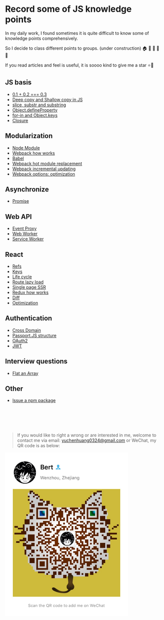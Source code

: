 # Record some of JS knowledge points

In my daily work, I found sometimes it is quite difficult to know some of knowledge points comprehensively.

So I decide to class different points to groups. (under construction) 🏠 🏡 🏫 🏢 🏣 

If you read articles and feel is useful, it is soooo kind to give me a star :star::star2:

## JS basis

* [0.1 + 0.2 === 0.3](/js_basis/epsilon.md)
* [Deep copy and Shallow copy in JS](/js_basis/object_copy.md)
* [slice, substr and substring](/js_basis/string_process.md)
* [Object.defineProperty](/js_basis/object_defineproperty.md)
* [for-in and Object.keys](/js_basis/forin_objectkeys.md)
* [Closure](/js_basis/closure.md)

## Modularization

* [Node Module](/modularization/node_mo.md)
* [Webpack how works](/modularization/webpack_structure.md)
* [Babel](/modularization/babel.md)
* [Webpack hot module replacement](/modularization/webpack_hot_replacement.md)
* [Webpack incremental updating]()
* [Webpack options: optimization]()

## Asynchronize

* [Promise](/asynchronize/promise.md)

## Web API

* [Event Proxy](/web_api/events_proxy.md)
* [Web Worker](/web_api/web_worker.md)
* [Service Worker](/web_api/service_worker.md)

## React

* [Refs](/react/refs.md)
* [Keys](/react/keys.md)
* [Life cycle](/react/life_cycle.md)
* [Route lazy load](/react/lazy_load.md)
* [Single page SSR](/react/ssr.md)
* [Redux how works](/react/redux.md)
* [Diff]()
* [Optimization]()

## Authentication

* [Cross Domain](/authentication/cross_domain.md)
* [Passport.JS structure](/authentication/passport.md)
* [OAuth2]()
* [JWT]()

## Interview questions

* [Flat an Array](/interview/flat_array.md)

## Other

* [Issue a npm package](/other/npm_issue.md)

<br />
<br />
<br />
<br />

> If you would like to right a wrong or are interested in me, welcome to contact me via email: yuchenhuang0324@gmail.com or WeChat, my QR code is as below:

<img src="assets/qr_code.jpeg" width="400"/>


